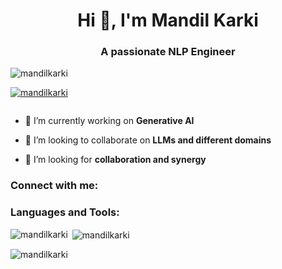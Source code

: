 <h1 align="center">Hi 👋, I'm Mandil Karki</h1>
<h3 align="center">A passionate NLP Engineer</h3>

<p align="left"> <img src="https://komarev.com/ghpvc/?username=mandilkarki&label=Profile%20views&color=0e75b6&style=flat" alt="mandilkarki" /> </p>

<p align="left"> <a href="https://github.com/ryo-ma/github-profile-trophy"><img src="https://github-profile-trophy.vercel.app/?username=mandilkarki" alt="mandilkarki" /></a> </p>

<p align="left"> <a href="https://twitter.com/" target="blank"><img src="https://img.shields.io/twitter/follow/?logo=twitter&style=for-the-badge" alt="" /></a> </p>

- 🔭 I’m currently working on **Generative AI**

- 👯 I’m looking to collaborate on **LLMs and different domains**

- 🤝 I’m looking for **collaboration and synergy**

<h3 align="left">Connect with me:</h3>
<p align="left">
</p>

<h3 align="left">Languages and Tools:</h3>


<p><img align="left" src="https://github-readme-stats.vercel.app/api/top-langs?username=mandilkarki&show_icons=true&locale=en&layout=compact" alt="mandilkarki" /></p>

<p>&nbsp;<img align="center" src="https://github-readme-stats.vercel.app/api?username=mandilkarki&show_icons=true&locale=en" alt="mandilkarki" /></p>

<p><img align="center" src="https://github-readme-streak-stats.herokuapp.com/?user=mandilkarki&" alt="mandilkarki" /></p>

